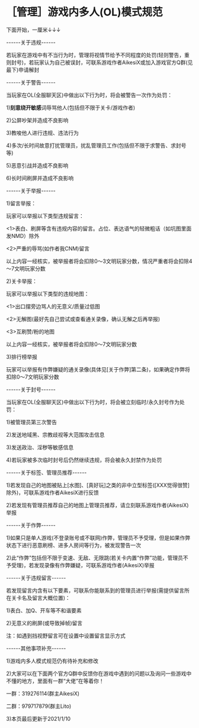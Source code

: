 # ［管理］游戏内多人(OL)模式规范

下面开始，一厘米↓↓↓

------关于违规------

若玩家在游戏中有不当行为时，管理将视情节给予不同程度的处罚(轻则警告，重则封号)，若玩家认为自己被误封，可联系游戏作者AikesiX或加入游戏官方Q群(见最下)申请解封

------关于警告------

当玩家在OL(全服聊天区)中做出以下行为时，将会被警告一次作为处罚：

1)**刻意绕开敏感**词辱骂他人(包括但不限于关卡/游戏作者)

2)公屏吵架并造成不良影响

3)教唆他人进行违规、违法行为

4)多次/长时间故意打扰管理员，扰乱管理员工作(包括但不限于求警告、求封号等)

5)恶意引战并造成不良影响

6)长时间刷屏并造成不良影响

------关于举报------

1)留言举报：

玩家可以举报以下类型违规留言：

<1>表白、刷屏等含有违规内容的留言。占位、表达语气的轻微粗话（如坑图里面发NMD）除外

<2>严重的辱骂(如作者我CNM)留言

以上内容一经核实，被举报者将会扣除0～3文明玩家分数，情况严重者将会扣除4～7文明玩家分数

2)关卡举报：

玩家可以举报以下类型的违规地图：

<1>出口摆旁边骂人的无意义/质量过低图

<2>无解图(最好先自己尝试或查看通关录像，确认无解之后再举报)

<3>互刷赞/粉的地图

以上内容一经核实，被举报者将会扣除0～7文明玩家分数

3)排行榜举报

玩家可以举报有作弊嫌疑的通关录像(具体见[关于作弊]第二条)，如果确定作弊将扣除0～7文明玩家分数

------关于封号------

当玩家在OL(全服聊天区)中做出以下行为时，将会被立刻临时/永久封号作为处罚：

1)被管理员第三次警告

2)发送地域黑、宗教歧视等大范围攻击信息

3)发送政治、淫秽等敏感信息

4)若玩家被多次临时封号后仍然继续违规，将会被永久封禁作为处罚

------关于标签、管理员推荐------

1)若发现自己的地图被贴上[水图]、[真好玩]之类的非中立型标签([XXX觉得很赞]除外)，可联系游戏作者AikesiX进行反馈

2)若发现有管理员推荐自己的地图上管理员推荐，请立刻联系游戏作者(AikesiX)举报

------关于作弊------

1)如果只是单人游戏(不登录账号或不联网)作弊，管理员不予受理，但是如果作弊状态下进行恶意刷榜、进多人房间等行为，被发现警告一次

2)此“作弊”包括但不限于变速、无敌、无限跳(若关卡内置“作弊”功能，管理员不予受理)，若发现录像有作弊嫌疑，可联系游戏作者(AikesiX)举报

------关于违规留言------

若发现留言内含有以下要素，可联系你能联系到的管理员进行举报(需提供留言所在关卡名及留言大概位置)：

1)表白、加Q、开车等不和谐要素

2)无意义的刷屏(或导致掉帧)留言

注：如遇到挡视野留言可在设置中设置留言显示方式

------其他事项补充------

1)游戏内多人模式规范仍有待补充和修改

2)大家可以在下面两个官方Q群中反馈你在游戏中遇到的问题以及询问一些游戏中不懂的地方，里面有一群“大佬”在等着你！

一群：319276114(群主AikesiX)

二群：979717879(群主Lito)

3)本页最后更新于2021/1/10
